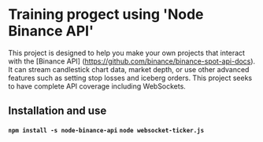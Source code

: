 # Training progect using 'Node Binance API'
This project is designed to help you make your own projects that interact with the [Binance API]
(https://github.com/binance/binance-spot-api-docs).
It can stream candlestick chart data, market depth, or use other advanced features such as
setting stop losses and iceberg orders. This project seeks to have complete API coverage
including WebSockets.

## Installation and use
**`npm install -s node-binance-api`**
**`node websocket-ticker.js`**